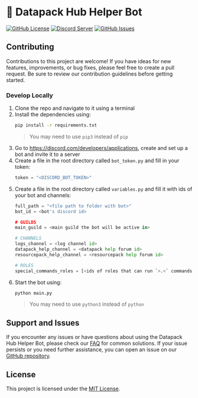<!-- # Datapack Helper
repo for the datapack helper discord bot :)
readme placholder -->

# 🤖 Datapack Hub Helper Bot

[![GitHub License](https://img.shields.io/badge/License-MIT-blue.svg)](LICENSE.md)
[![Discord Server](https://img.shields.io/discord/935560260725379143?color=7289DA&label=Discord&logo=discord)](https://discord.datapackhub.net/)
[![GitHub Issues](https://img.shields.io/github/issues/Datapack-Hub/bot)](https://github.com/Datapack-Hub/bot/issues)

## Contributing

Contributions to this project are welcome! If you have ideas for new features, improvements, or bug fixes, please feel free to create a pull request. Be sure to review our contribution guidelines before getting started.

### Develop Locally

1. Clone the repo and navigate to it using a terminal
2. Install the dependencies using:
   ```bash
   pip install -r requirements.txt
   ```
   > You may need to use `pip3` instead of `pip`
3. Go to https://discord.com/developers/applications, create and set up a bot and invite it to a server
4. Create a file in the root directory called `bot_token.py` and fill in your token:
   ```py
   token = "<DISCORD_BOT_TOKEN>"
   ```
5. Create a file in the root directory called `variables.py` and fill it with ids of your bot and channels:
   ```py
   full_path = "<file path to folder with bot>"
   bot_id = <bot's discord id>

   # GUILDS
   main_guild = <main guild the bot will be active in>

   # CHANNELS
   logs_channel = <log channel id>
   datapack_help_channel = <datapack help forum id>
   resourcepack_help_channel = <resourcepack help forum id>

   # ROLES
   special_commands_roles = [<ids of roles that can run `>.<` commands>]
   ```
6. Start the bot using:
   ```bash
   python main.py
   ```
   > You may need to use `python3` instead of `python`

## Support and Issues

If you encounter any issues or have questions about using the Datapack Hub Helper Bot, please check our [FAQ](https://discord.datapackhub.net/faq) for common solutions. If your issue persists or you need further assistance, you can open an issue on our [GitHub repository](https://github.com/Datapack-Hub/bot/issues).

## License

This project is licensed under the [MIT License](LICENSE.md).
